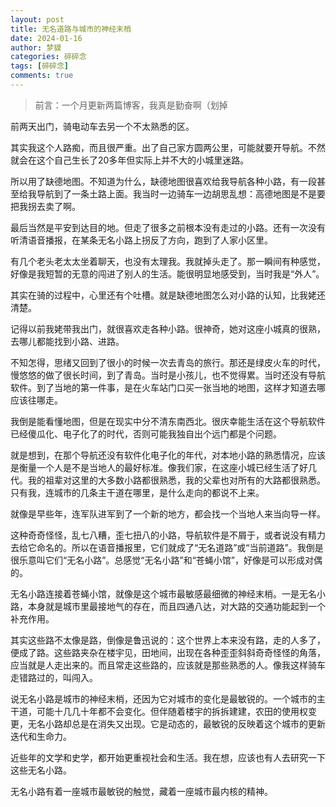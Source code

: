 ```yaml
---
layout: post
title: 无名道路与城市的神经末梢
date: 2024-01-16
author: 梦貘
categories: 碎碎念
tags: [碎碎念]
comments: true
---
```


> 前言：一个月更新两篇博客，我真是勤奋啊（划掉

前两天出门，骑电动车去另一个不太熟悉的区。

其实我这个人路痴，而且很严重。出了自己家方圆两公里，可能就要开导航。不然就会在这个自己生长了20多年但实际上并不大的小城里迷路。

所以用了缺德地图。不知道为什么，缺德地图很喜欢给我导航各种小路，有一段甚至给我导航到了一条土路上面。我当时一边骑车一边胡思乱想：高德地图是不是要把我拐去卖了啊。

最后当然是平安到达目的地。但走了很多之前根本没有走过的小路。还有一次没有听清语音播报，在某条无名小路上拐反了方向，跑到了人家小区里。

有几个老头老太太坐着聊天，也没有太理我。我就掉头走了。那一瞬间有种感觉，好像是我短暂的无意的闯进了别人的生活。能很明显地感受到，当时我是“外人”。

其实在骑的过程中，心里还有个吐槽。就是缺德地图怎么对小路的认知，比我姥还清楚。

记得以前我姥带我出门，就很喜欢走各种小路。很神奇，她对这座小城真的很熟，去哪儿都能找到小路、进路。

不知怎得，思绪又回到了很小的时候一次去青岛的旅行。那还是绿皮火车的时代，慢悠悠的做了很长时间，到了青岛。当时是小孩儿，也不觉得累。当时还没有导航软件。到了当地的第一件事，是在火车站门口买一张当地的地图，这样才知道去哪应该往哪走。

我倒是能看懂地图，但是在现实中分不清东南西北。很庆幸能生活在这个导航软件已经傻瓜化、电子化了的时代，否则可能我独自出个远门都是个问题。

就是想到，在那个导航还没有软件化电子化的年代，对本地小路的熟悉情况，应该是衡量一个人是不是当地人的最好标准。像我们家，在这座小城已经生活了好几代。我的祖辈对这里的大多数小路都很熟悉，我的父辈也对所有的大路都很熟悉。只有我，连城市的几条主干道在哪里，是什么走向的都说不上来。

就像是早些年，连军队进军到了一个新的地方，都会找一个当地人来当向导一样。

这种奇奇怪怪，乱七八糟，歪七扭八的小路，导航软件是不屑于，或者说没有精力去给它命名的。所以在语音播报里，它们就成了“无名道路”或“当前道路”。我倒是很乐意叫它们“无名小路”。总感觉“无名小路”和“苍蝇小馆”，好像是可以形成对偶的。

无名小路连接着苍蝇小馆，就像是这个城市最敏感最细微的神经末梢。一是无名小路，本身就是城市里最接地气的存在，而且四通八达，对大路的交通功能起到一个补充作用。

其实这些路不太像是路，倒像是鲁迅说的：这个世界上本来没有路，走的人多了，便成了路。这些路夹杂在楼宇见，田地间，出现在各种歪歪斜斜奇奇怪怪的角落，应当就是人走出来的。而且常走这些路的，应该就是那些熟悉的人。像我这样骑车走错路过的，叫闯入。

说无名小路是城市的神经末梢，还因为它对城市的变化是最敏锐的。一个城市的主干道，可能十几几十年都不会变化。但伴随着楼宇的拆拆建建，农田的使用权变更，无名小路却总是在消失又出现。它是动态的，最敏锐的反映着这个城市的更新迭代和生命力。

近些年的文学和史学，都开始更重视社会和生活。我在想，应该也有人去研究一下这些无名小路。

无名小路有着一座城市最敏锐的触觉，藏着一座城市最内核的精神。